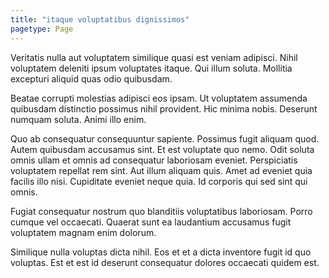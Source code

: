 ```yaml
---
title: "itaque voluptatibus dignissimos"
pagetype: Page
---
```

Veritatis nulla aut voluptatem similique quasi est veniam adipisci. Nihil voluptatem deleniti ipsum voluptates itaque. Qui illum soluta. Mollitia excepturi aliquid quas odio quibusdam.

Beatae corrupti molestias adipisci eos ipsam. Ut voluptatem assumenda quibusdam distinctio possimus nihil provident. Hic minima nobis. Deserunt numquam soluta. Animi illo enim.

Quo ab consequatur consequuntur sapiente. Possimus fugit aliquam quod. Autem quibusdam accusamus sint. Et est voluptate quo nemo. Odit soluta omnis ullam et omnis ad consequatur laboriosam eveniet. Perspiciatis voluptatem repellat rem sint.
Aut illum aliquam quis. Amet ad eveniet quia facilis illo nisi. Cupiditate eveniet neque quia. Id corporis qui sed sint qui omnis.

Fugiat consequatur nostrum quo blanditiis voluptatibus laboriosam. Porro cumque vel occaecati. Quaerat sunt ea laudantium accusamus fugit voluptatem magnam enim dolorum.

Similique nulla voluptas dicta nihil. Eos et et a dicta inventore fugit id quo voluptas. Est et est id deserunt consequatur dolores occaecati quidem est.
